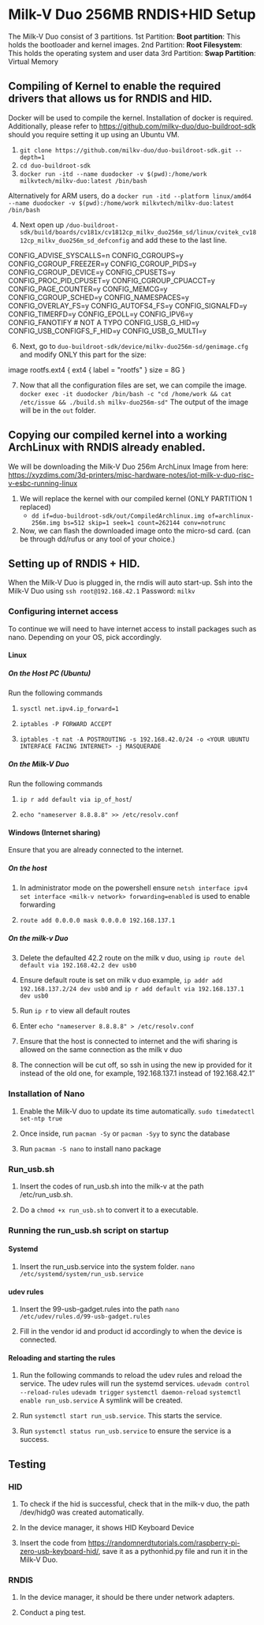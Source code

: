 # Milk-V Duo 256MB RNDIS+HID Setup

The Milk-V Duo consist of 3 partitions.
1st Partition: **Boot partition**: This holds the bootloader and kernel images.
2nd Partition: **Root Filesystem**: This holds the operating system and user data
3rd Partition: **Swap Partition**: Virtual Memory

## Compiling of Kernel to enable the required drivers that allows us for RNDIS and HID.
Docker will be used to compile the kernel. Installation of docker is required. Additionally, please refer to https://github.com/milkv-duo/duo-buildroot-sdk should you require setting it up using an Ubuntu VM.

1. `git clone https://github.com/milkv-duo/duo-buildroot-sdk.git --depth=1`
2. `cd duo-buildroot-sdk`
3. `docker run -itd --name duodocker -v $(pwd):/home/work milkvtech/milkv-duo:latest /bin/bash`

Alternatively for ARM users, do a `docker run -itd --platform linux/amd64 --name duodocker -v $(pwd):/home/work milkvtech/milkv-duo:latest /bin/bash`

4. Next open up
`/duo-buildroot-sdk/build/boards/cv181x/cv1812cp_milkv_duo256m_sd/linux/cvitek_cv1812cp_milkv_duo256m_sd_defconfig` and add these to the last line.

CONFIG_ADVISE_SYSCALLS=n
CONFIG_CGROUPS=y
CONFIG_CGROUP_FREEZER=y
CONFIG_CGROUP_PIDS=y
CONFIG_CGROUP_DEVICE=y
CONFIG_CPUSETS=y
CONFIG_PROC_PID_CPUSET=y
CONFIG_CGROUP_CPUACCT=y
CONFIG_PAGE_COUNTER=y
CONFIG_MEMCG=y
CONFIG_CGROUP_SCHED=y
CONFIG_NAMESPACES=y
CONFIG_OVERLAY_FS=y
CONFIG_AUTOFS4_FS=y
CONFIG_SIGNALFD=y
CONFIG_TIMERFD=y
CONFIG_EPOLL=y
CONFIG_IPV6=y
CONFIG_FANOTIFY # NOT A TYPO
CONFIG_USB_G_HID=y
CONFIG_USB_CONFIGFS_F_HID=y
CONFIG_USB_G_MULTI=y

6. Next, go to
`duo-buildroot-sdk/device/milkv-duo256m-sd/genimage.cfg` and modify ONLY this part for the size:

image rootfs.ext4 {
	ext4 {
		label = "rootfs"
	}
	size = 8G
}


7. Now that all the configuration files are set, we can compile the image.
`docker exec -it duodocker /bin/bash -c "cd /home/work && cat /etc/issue && ./build.sh milkv-duo256m-sd"`
The output of the image will be in the `out` folder.

## Copying our compiled kernel into a working ArchLinux with RNDIS already enabled.
We will be downloading the Milk-V Duo 256m ArchLinux Image from here: https://xyzdims.com/3d-printers/misc-hardware-notes/iot-milk-v-duo-risc-v-esbc-running-linux

1. We will replace the kernel with our compiled kernel (ONLY PARTITION 1 replaced)
    - `dd if=duo-buildroot-sdk/out/CompiledArchlinux.img of=archlinux-256m.img bs=512 skip=1 seek=1 count=262144 conv=notrunc`
2. Now, we can flash the downloaded image onto the micro-sd card. (can be through dd/rufus or any tool of your choice.)


## Setting up of RNDIS + HID.
When the Milk-V Duo is plugged in, the rndis will auto start-up.
Ssh into the Milk-V Duo using `ssh root@192.168.42.1`
Password: `milkv`

### Configuring internet access
To continue we will need to have internet access to install packages such as nano. Depending on your OS, pick accordingly.

#### Linux 
##### On the Host PC (Ubuntu)
Run the following commands
1. `sysctl net.ipv4.ip_forward=1`

2. `iptables -P FORWARD ACCEPT`

3. `iptables -t nat -A POSTROUTING -s 192.168.42.0/24 -o <YOUR UBUNTU INTERFACE FACING INTERNET> -j MASQUERADE`

##### On the Milk-V Duo
Run the following commands
1. `ip r add default via ip_of_host`/

2. `echo "nameserver 8.8.8.8" >> /etc/resolv.conf`

#### Windows (Internet sharing)
Ensure that you are already connected to the internet.

##### On the host
1. In administrator mode on the powershell ensure `netsh interface ipv4 set interface <milk-v network> forwarding=enabled` is used to enable forwarding

2. `route add 0.0.0.0 mask 0.0.0.0 192.168.137.1`

##### On the milk-v Duo
3. Delete the defaulted 42.2 route on the milk v duo, using `ip route del default via 192.168.42.2 dev usb0`

4. Ensure default route is set on milk v duo example, `ip addr add 192.168.137.2/24 dev usb0` and `ip r add default via 192.168.137.1 dev usb0`

5. Run `ip r` to view all default routes

6. Enter `echo "nameserver 8.8.8.8" > /etc/resolv.conf`

7. Ensure that the host is connected to internet and the wifi sharing is allowed on the same connection as the milk v duo

8. The connection will be cut off, so ssh in using the new ip provided for it instead of the old one, for example, 192.168.137.1 instead of 192.168.42.1”

### Installation of Nano
1. Enable the Milk-V duo to update its time automatically. `sudo timedatectl set-ntp true`

2. Once inside, run `pacman -Sy` or `pacman -Syy` to sync the database

3. Run `pacman -S nano` to install nano package

### Run_usb.sh
1. Insert the codes of run_usb.sh into the milk-v at the path /etc/run_usb.sh.

2. Do a `chmod +x run_usb.sh` to convert it to a executable.

### Running the run_usb.sh script on startup
#### Systemd
1. Insert the run_usb.service into the system folder. `nano /etc/systemd/system/run_usb.service`

#### udev rules
1. Insert the 99-usb-gadget.rules into the path `nano /etc/udev/rules.d/99-usb-gadget.rules`

2. Fill in the vendor id and product id accordingly to when the device is connected. 

#### Reloading and starting the rules 
1. Run the following commands to reload the udev rules and reload the service. The udev rules will run the systemd services.
`udevadm control --reload-rules`
`udevadm trigger`
`systemctl daemon-reload`
`systemctl enable run_usb.service`
A symlink will be created.

2. Run `systemctl start run_usb.service`. This starts the service.

3. Run `systemctl status run_usb.service` to ensure the service is a success.

## Testing
### HID
1. To check if the hid is successful, check that in the milk-v duo, the path /dev/hidg0 was created automatically.

2. In the device manager, it shows HID Keyboard Device

3. Insert the code from https://randomnerdtutorials.com/raspberry-pi-zero-usb-keyboard-hid/, save it as a pythonhid.py file and run it in the Milk-V Duo.

### RNDIS
1. In the device manager, it should be there under network adapters.

2. Conduct a ping test.
